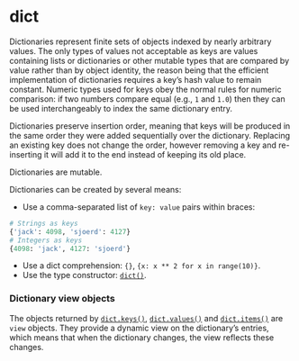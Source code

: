 # dict

Dictionaries represent finite sets of objects indexed by nearly arbitrary values. The only types of values not acceptable as keys are values containing lists or dictionaries or other mutable types that are compared by value rather than by object identity, the reason being that the efficient implementation of dictionaries requires a key’s hash value to remain constant. Numeric types used for keys obey the normal rules for numeric comparison: if two numbers compare equal (e.g., `1` and `1.0`) then they can be used interchangeably to index the same dictionary entry.

Dictionaries preserve insertion order, meaning that keys will be produced in the same order they were added sequentially over the dictionary. Replacing an existing key does not change the order, however removing a key and re-inserting it will add it to the end instead of keeping its old place.

Dictionaries are mutable.

Dictionaries can be created by several means:

- Use a comma-separated list of `key: value` pairs within braces:
```python
# Strings as keys
{'jack': 4098, 'sjoerd': 4127}
# Integers as keys
{4098: 'jack', 4127: 'sjoerd'}
```
- Use a dict comprehension: `{}`, `{x: x ** 2 for x in range(10)}`.
- Use the type constructor: [`dict()`](/built-in-functions/dict.md).

### Dictionary view objects

The objects returned by [`dict.keys()`](/built-in-types/dict/dict.keys.md), [`dict.values()`](/built-in-types/dict/dict.values.md) and [`dict.items()`](/built-in-types/dict/dict.items.md) are `view` objects. They provide a dynamic view on the dictionary’s entries, which means that when the dictionary changes, the view reflects these changes.